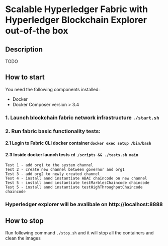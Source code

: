 # Scalable Hyperledger Fabric with Hyperledger Blockchain Explorer out-of-the box

## Description
TODO

## How to start
You need the following components installed:
- Docker
- Docker Composer version > 3.4

### 1. Launch blockchain fabric network infrastructure `./start.sh`

### 2. Run fabric basic functionality tests:
#### 2.1 Login to Fabric CLI docker container `docker exec setup /bin/bash`
#### 2.3 Inside docker launch tests `cd /scripts && ./tests.sh main`
```
Test 1 - add org1 to the system channel
Test 2 - create new channel between governor and org1
Test 3 - add org2 to newly created channel
Test 4 - install annd instantiate ABAC chaincode on new channel
Test 5 - install annd instantiate testMarblesChaincode chaincode
Test 5 - install annd instantiate testHighThroughputChaincode chaincode
```

### Hyperledger explorer will be avalibale on http://localhost:8888

## How to stop
Run following command `./stop.sh` and it will stop all the containers and clean the images